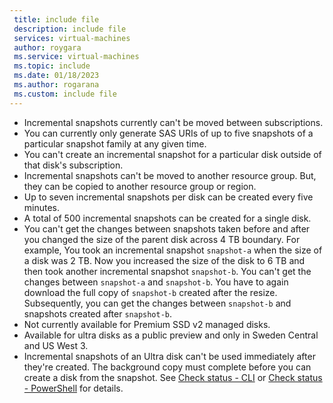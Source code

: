 ```yaml
---
 title: include file
 description: include file
 services: virtual-machines
 author: roygara
 ms.service: virtual-machines
 ms.topic: include
 ms.date: 01/18/2023
 ms.author: rogarana
 ms.custom: include file
---
```


- Incremental snapshots currently can't be moved between subscriptions.
- You can currently only generate SAS URIs of up to five snapshots of a particular snapshot family at any given time.
- You can't create an incremental snapshot for a particular disk outside of that disk's subscription.
- Incremental snapshots can't be moved to another resource group. But, they can be copied to another resource group or region.
- Up to seven incremental snapshots per disk can be created every five minutes.
- A total of 500 incremental snapshots can be created for a single disk.
- You can't get the changes between snapshots taken before and after you changed the size of the parent disk across 4 TB boundary. For example, You took an incremental snapshot `snapshot-a` when the size of a disk was 2 TB. Now you increased the size of the disk to 6 TB and then took another incremental snapshot `snapshot-b`. You can't get the changes between `snapshot-a` and `snapshot-b`. You have to again download the full copy of `snapshot-b` created after the resize. Subsequently, you can get the changes between `snapshot-b` and snapshots created after `snapshot-b`.
- Not currently available for Premium SSD v2 managed disks.
- Available for ultra disks as a public preview and only in Sweden Central and US West 3.
- Incremental snapshots of an Ultra disk can't be used immediately after they're created. The background copy must complete before you can create a disk from the snapshot. See [Check status - CLI](&tabs=azure-cli#check-status---cli) or [Check status - PowerShell](&tabs=azure-powershell#check-status---powershell) for details.